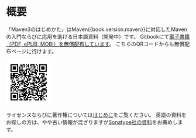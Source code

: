 # 概要

「Maven3のはじめかた」はMaven{{book.version.maven}}に対応したMavenの入門ならびに応用を助ける日本語資料（開発中）です。
Gitbookにて[電子書籍（PDF, ePUB, MOBI）を無償配布しています](http://kengotoda.gitbooks.io/what-is-maven/)。
こちらのQRコードからも無償配布ページに行けます。

![qr code](QR.png "http://kengotoda.gitbooks.io/what-is-maven/")

ライセンスならびに著作権については[はじめに](./preface.md)をご覧ください。
英語の資料をお探しの方は、やや古い情報が混ざりますが[Sonatype社の資料](http://www.sonatype.com/resources/books)をお薦めします。
